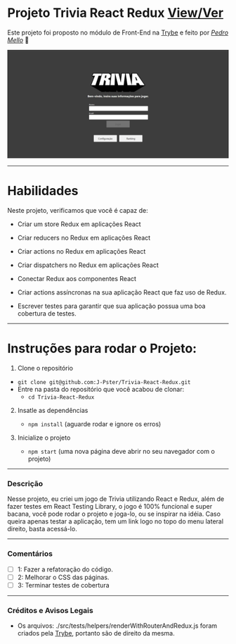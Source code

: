 # Projeto Trivia React Redux [View/Ver]()
Este projeto foi proposto no módulo de Front-End na [Trybe](https://www.betrybe.com/) e feito por _[Pedro Mello](https://www.linkedin.com/in/pedro-rfmello/)_ :rocket:

<img src="/preview.jpg" alt="Preview do Projeto"/>

---

# Habilidades
Neste projeto, verificamos que você é capaz de:

  * Criar um store Redux em aplicações React

  * Criar reducers no Redux em aplicações React

  * Criar actions no Redux em aplicações React

  * Criar dispatchers no Redux em aplicações React

  * Conectar Redux aos componentes React

  * Criar actions assíncronas na sua aplicação React que faz uso de Redux.

  * Escrever testes para garantir que sua aplicação possua uma boa cobertura de testes.

---

# Instruções para rodar o Projeto:

1. Clone o repositório
  * `git clone git@github.com:J-Pster/Trivia-React-Redux.git`
  * Entre na pasta do repositório que você acabou de clonar:
    * `cd Trivia-React-Redux`

2. Insatle as dependências
    * `npm install` (aguarde rodar e ignore os erros)

3. Inicialize o projeto
    * `npm start` (uma nova página deve abrir no seu navegador com o projeto)

---

### Descrição

Nesse projeto, eu criei um jogo de Trivia utilizando React e Redux, além de fazer testes em React Testing Library, o jogo é 100% funcional e super bacana, você pode rodar o projeto e joga-lo, ou se inspirar na idéia. Caso queira apenas testar a aplicação, tem um link logo no topo do menu lateral direito, basta acessá-lo.

---

### Comentários
- [ ] 1: Fazer a refatoração do código.
- [ ] 2: Melhorar o CSS das páginas.
- [ ] 3: Terminar testes de cobertura

---

### Créditos e Avisos Legais
- Os arquivos: ./src/tests/helpers/renderWithRouterAndRedux.js foram criados pela [Trybe](https://www.betrybe.com/), portanto são de direito da mesma.